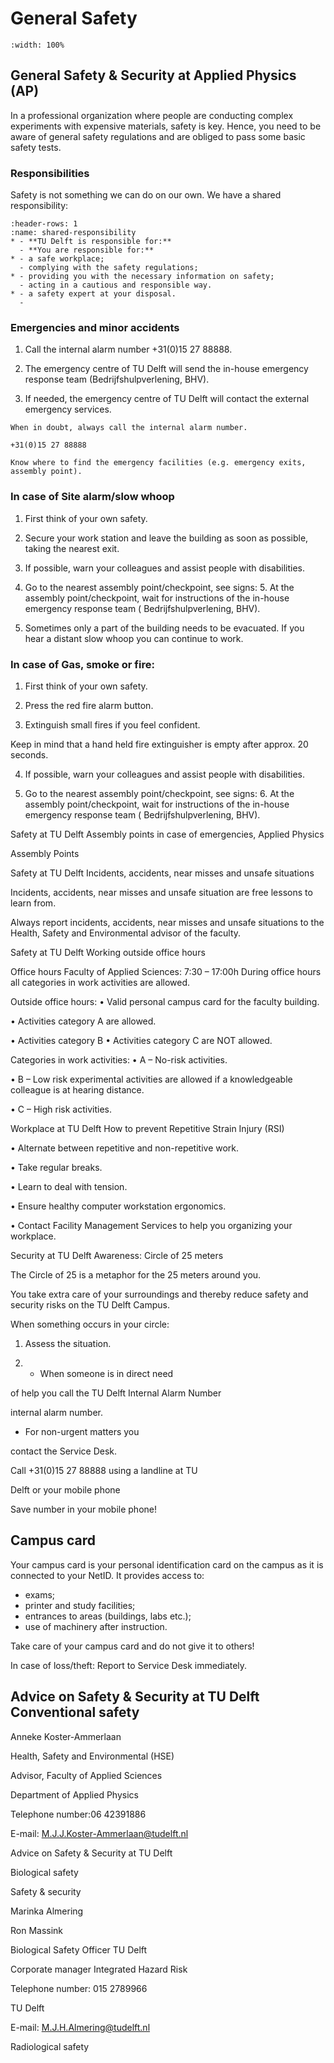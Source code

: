 # General Safety

```{iframe} https://www.youtube.com/embed/_Vp2LcBe_jU
:width: 100%
```

## General Safety & Security at Applied Physics (AP)

In a professional organization where people are conducting complex experiments with expensive materials, safety is key. Hence, you need to be aware of general safety regulations and are obliged to pass some basic safety tests.

### Responsibilities

Safety is not something we can do on our own. We have a shared responsibility:

```{list-table} Shared responsibility
:header-rows: 1
:name: shared-responsibility
* - **TU Delft is responsible for:**
  - **You are responsible for:**
* - a safe workplace;
  - complying with the safety regulations;
* - providing you with the necessary information on safety;
  - acting in a cautious and responsible way.
* - a safety expert at your disposal.
  -  
```

### Emergencies and minor accidents

1. Call the internal alarm number +31(0)15 27 88888.

2. The emergency centre of TU Delft will send the in-house emergency response team (Bedrijfshulpverlening, BHV).

3. If needed, the emergency centre of TU Delft will contact the external emergency services.

```{note}
When in doubt, always call the internal alarm number.
```

```{warning} Internal alarm number
+31(0)15 27 88888
```

```{tip} Be prepared for emergencies!
Know where to find the emergency facilities (e.g. emergency exits, assembly point).
```

### In case of Site alarm/slow whoop

1. First think of your own safety.

2. Secure your work station and leave the building as soon as possible, taking the nearest exit.

3. If possible, warn your colleagues and assist people with disabilities.

4. Go to the nearest assembly point/checkpoint, see signs: 5. At the assembly point/checkpoint, wait for instructions of the in-house emergency response team
( Bedrijfshulpverlening, BHV).

6. Sometimes only a part of the building needs to be evacuated. If you hear a distant slow whoop you can continue to work.



### In case of Gas, smoke or fire:

1. First think of your own safety.

2. Press the red fire alarm button.

3. Extinguish small fires if you feel confident.


Keep in mind that a hand held fire extinguisher is empty after approx. 20 seconds.

4. If possible, warn your colleagues and assist people with disabilities.

5. Go to the nearest assembly point/checkpoint, see signs: 6. At the assembly point/checkpoint, wait for instructions of the in-house emergency response team ( Bedrijfshulpverlening, BHV).



Safety at TU Delft
Assembly points in case of emergencies, Applied Physics


Assembly Points


Safety at TU Delft
Incidents, accidents, near misses and unsafe situations

Incidents, accidents, near misses and unsafe situation are free lessons to learn from.


Always report incidents, accidents, near misses and unsafe situations to the Health, Safety and Environmental advisor of the faculty.



Safety at TU Delft
Working outside office hours

Office hours Faculty of Applied Sciences: 7:30 – 17:00h During office hours all categories in work activities are allowed.


Outside office hours:
• Valid personal campus card for the faculty building.

• Activities category A are allowed.

• Activities category B
• Activities category C are NOT allowed.


Categories in work activities:
• A – No-risk activities.

• B – Low risk experimental activities are allowed if a knowledgeable colleague is at hearing distance.

• C – High risk activities.



Workplace at TU Delft
How to prevent Repetitive Strain Injury (RSI)

• Alternate between repetitive and non-repetitive work.

• Take regular breaks.

• Learn to deal with tension.

• Ensure healthy computer
workstation ergonomics.

• Contact Facility Management
Services to help you
organizing your workplace.



Security at TU Delft
Awareness: Circle of 25 meters

The Circle of 25 is a metaphor for the 25 meters around you.

You take extra care of your surroundings and thereby reduce safety and security risks on the TU Delft Campus.


When something occurs in your circle:
1. Assess the situation.

2. - When someone is in direct need

of help you call the TU Delft
Internal Alarm Number

internal alarm number.


- For non-urgent matters you

contact the Service Desk.



Call +31(0)15 27 88888 using a landline at TU

Delft or your mobile phone

Save number in your mobile phone!


## Campus card

Your campus card is your personal identification card on the campus as it is connected to your NetID. It provides access to:
- exams;
- printer and study facilities;
- entrances to areas (buildings, labs etc.);
- use of machinery after instruction.

Take care of your campus card and do not give it to others!

In case of loss/theft: Report to Service Desk immediately.



## Advice on Safety & Security at TU Delft Conventional safety


Anneke Koster-Ammerlaan

Health, Safety and Environmental (HSE)

Advisor, Faculty of Applied Sciences

Department of Applied Physics

Telephone number:06 42391886

E-mail: M.J.J.Koster-Ammerlaan@tudelft.nl

Advice on Safety & Security at TU Delft

Biological safety

Safety & security


Marinka Almering

Ron Massink

Biological Safety Officer TU Delft

Corporate manager Integrated Hazard Risk

Telephone number: 015 2789966

TU Delft

E-mail: M.J.H.Almering@tudelft.nl

Radiological safety

